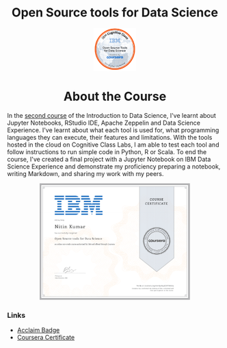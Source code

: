 <h1 align="center">Open Source tools for Data Science</h1>


<p align="center">
<img src="https://github.com/ntnnitinkr/courses-certifications/blob/master/Introduction-to-Data-Science/Open-Source-Tools-for-Data-Science/Cognitive%2BClass%2B-%2BOpn%2BSource%2BTools%2Bfor%2BData%2BSci.png" width="20%" height="20%">
</p>

<h1 align="center">About the Course</h1>

In the [second course](https://www.coursera.org/learn/open-source-tools-for-data-science) of the Introduction to Data Science, I've learnt about Jupyter Notebooks, RStudio IDE, Apache Zeppelin and Data Science Experience. I've learnt about what each tool is used for, what programming languages they can execute, their features and limitations. With the tools hosted in the cloud on Cognitive Class Labs, I am able to test each tool and follow instructions to run simple code in Python, R or Scala. To end the course, I've created a final project with a Jupyter Notebook on IBM Data Science Experience and demonstrate my proficiency preparing a notebook, writing Markdown, and sharing my work with my peers.


<p align="center">
<img src="https://github.com/ntnnitinkr/courses-certifications/blob/master/Introduction-to-Data-Science/Open-Source-Tools-for-Data-Science/Open-Source-tools-for-Data-Science.jpg" width="70%" height="60%">
</p>



### Links
- [Acclaim Badge](https://www.youracclaim.com/badges/021892fb-23e8-4d8d-b9ba-99eb08100326/public_url)
- [Coursera Certificate](https://www.coursera.org/account/accomplishments/verify/A34EZPF8GG73)


